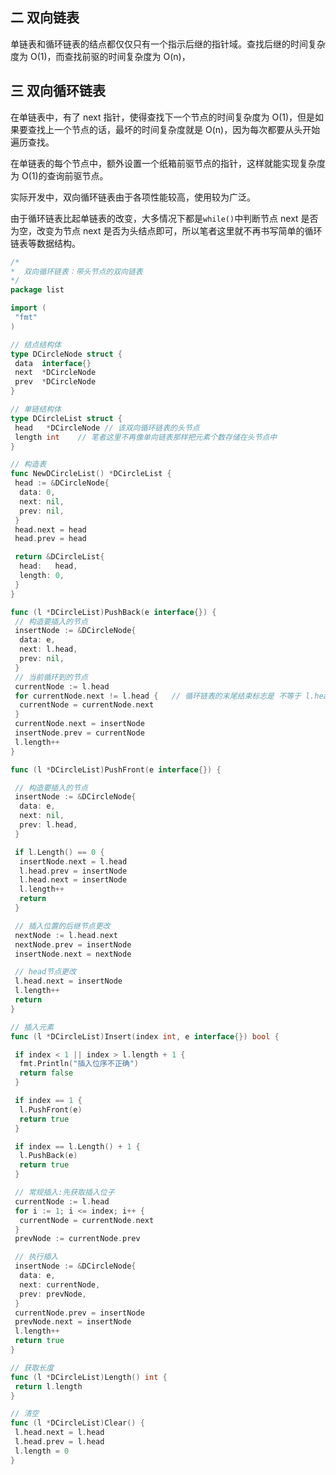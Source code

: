 ## 二 双向链表

单链表和循环链表的结点都仅仅只有一个指示后继的指针域。查找后继的时间复杂度为 O(1)，而查找前驱的时间复杂度为 O(n)，

## 三 双向循环链表

在单链表中，有了 next 指针，使得查找下一个节点的时间复杂度为 O(1)，但是如果要查找上一个节点的话，最坏的时间复杂度就是 O(n)，因为每次都要从头开始遍历查找。

在单链表的每个节点中，额外设置一个纸箱前驱节点的指针，这样就能实现复杂度为 O(1)的查询前驱节点。

实际开发中，双向循环链表由于各项性能较高，使用较为广泛。

由于循环链表比起单链表的改变，大多情况下都是`while()`中判断节点 next 是否为空，改变为节点 next 是否为头结点即可，所以笔者这里就不再书写简单的循环链表等数据结构。

```go
/*
*  双向循环链表：带头节点的双向链表
*/
package list

import (
 "fmt"
)

// 结点结构体
type DCircleNode struct {
 data  interface{}
 next  *DCircleNode
 prev  *DCircleNode
}

// 单链结构体
type DCircleList struct {
 head   *DCircleNode // 该双向循环链表的头节点
 length int    // 笔者这里不再像单向链表那样把元素个数存储在头节点中
}

// 构造表
func NewDCircleList() *DCircleList {
 head := &DCircleNode{
  data: 0,
  next: nil,
  prev: nil,
 }
 head.next = head
 head.prev = head

 return &DCircleList{
  head:   head,
  length: 0,
 }
}

func (l *DCircleList)PushBack(e interface{}) {
 // 构造要插入的节点
 insertNode := &DCircleNode{
  data: e,
  next: l.head,
  prev: nil,
 }
 // 当前循环到的节点
 currentNode := l.head
 for currentNode.next != l.head {   // 循环链表的末尾结束标志是 不等于 l.head
  currentNode = currentNode.next
 }
 currentNode.next = insertNode
 insertNode.prev = currentNode
 l.length++
}

func (l *DCircleList)PushFront(e interface{}) {

 // 构造要插入的节点
 insertNode := &DCircleNode{
  data: e,
  next: nil,
  prev: l.head,
 }

 if l.Length() == 0 {
  insertNode.next = l.head
  l.head.prev = insertNode
  l.head.next = insertNode
  l.length++
  return
 }

 // 插入位置的后继节点更改
 nextNode := l.head.next
 nextNode.prev = insertNode
 insertNode.next = nextNode

 // head节点更改
 l.head.next = insertNode
 l.length++
 return
}

// 插入元素
func (l *DCircleList)Insert(index int, e interface{}) bool {

 if index < 1 || index > l.length + 1 {
  fmt.Println("插入位序不正确")
  return false
 }

 if index == 1 {
  l.PushFront(e)
  return true
 }

 if index == l.Length() + 1 {
  l.PushBack(e)
  return true
 }

 // 常规插入:先获取插入位子
 currentNode := l.head
 for i := 1; i <= index; i++ {
  currentNode = currentNode.next
 }
 prevNode := currentNode.prev

 // 执行插入
 insertNode := &DCircleNode{
  data: e,
  next: currentNode,
  prev: prevNode,
 }
 currentNode.prev = insertNode
 prevNode.next = insertNode
 l.length++
 return true
}

// 获取长度
func (l *DCircleList)Length() int {
 return l.length
}

// 清空
func (l *DCircleList)Clear() {
 l.head.next = l.head
 l.head.prev = l.head
 l.length = 0
}
```
